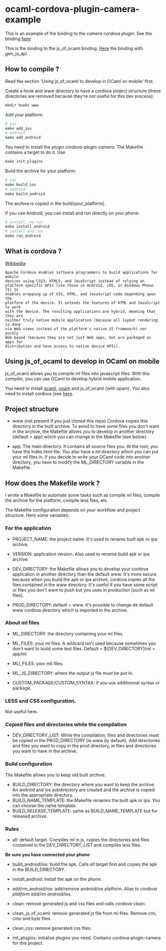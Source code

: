 # ocaml-cordova-plugin-camera-example

This is an example of the binding to the *camera cordova plugin*. See the
binding [here](https://github.com/dannywillems/ocaml-cordova-plugin-camera)

This is the binding to the js_of_ocaml binding.
[Here](https://github.com/dannywillems/ocaml-cordova-plugin-barcodescanner-example/tree/master)
the binding with gen_js_api.

## How to compile ?

Read the section 'Using js_of_ocaml to develop in OCaml on mobile' first.

Create a hook and www directory to have a cordova project structure (these
directories are removed because they're not useful for this dev process):

```Makefile
mkdir hooks www
```

Add your platform:
```Makefile
# ios
make add_ios
# android
make add_android
```

You need to install the plugin *cordova-plugin-camera*. The Makefile contains
a target to do it. Use
```Makefile
make init_plugins
```

Build the archive for your platform:
```Makefile
# ios
make build_ios
# android
make build_android
```

The archive is copied in the build/your_platform].

If you use Android, you can install and run directly on your phone:
```Makefile
# install, no run
make install_android
# install and run
make run_android
```

## What is cordova ?

[Wikipedia](https://en.wikipedia.org/wiki/Apache_Cordova):
```
Apache Cordova enables software programmers to build applications for mobile
devices using CSS3, HTML5, and JavaScript instead of relying on
platform-specific APIs like those in Android, iOS, or Windows Phone.[5] It
enables wrapping up of CSS, HTML, and JavaScript code depending upon the
platform of the device. It extends the features of HTML and JavaScript to work
with the device. The resulting applications are hybrid, meaning that they are
neither truly native mobile application (because all layout rendering is done
via Web views instead of the platform's native UI framework) nor purely
Web-based (because they are not just Web apps, but are packaged as apps for
distribution and have access to native device APIs).
```

## Using js_of_ocaml to develop in OCaml on mobile

js_of_ocaml allows you to compile ml files into javascript files. With this
compiler, you can use OCaml to develop hybrid mobile application.

You need to install [ocaml](http://ocaml.org/), [opam](https://opam.ocaml.org/)
and js_of_ocaml (with opam). You also need to install cordova (see
[here](https://cordova.apache.org/docs/en/4.0.0/guide/cli/).

## Project structure

* www (not present if you just cloned this repo)
	Cordova copies this directory in the built archive. To avoid to have some
	files you don't want in the archive, the Makefile allows you to develop in
	another directory (default = app) which you can change in the Makefile (see
	below).

* app:
	The main directory. It contains all source files you.
	At the root, you have the index.html file. You also have a ml directory
	which you can put your ml files in. If you decide to write your OCaml code
	into another directory, you have to modify the ML_DIRECTORY variable in the
	Makefile.

## How does the Makefile work ?

I wrote a Makefile to automate some tasks such as compile ml files, compile the
archive for the platform, compile less files, etc.

The Makefile configuration depends on your workflow and project structure.
Here some variables:

### For the application
* PROJECT_NAME: the project name. It's used to rename built apk or ipa archive.
* VERSION: application version. Also used to rename build apk or ipa archive.

* DEV_DIRECTORY: the Makefile allows you to develop your cordova application
  in another directory than the default www. It's more secure because when you
  build the apk or ipa archive, cordova copies all the files contained in the
  www directory. It's useful if you have some script or files you don't want to
  push but you uses in production (such as ml files).
* PROD_DIRECTORY: default = www. It's possible to change de default www cordova
  directory which is imported in the archive.

### About ml files

* ML_DIRECTORY: the directory containing your ml files.
* ML_FILES: your ml files. A wildcard isn't used because sometimes you don't
  want to build some test files. Default = $(DEV_DIRECTORY)/ml = app/ml
* MLI_FILES: your mli files.
* ML_JS_DIRECTORY: where the output js file must be put in.

* CUSTOM_PACKAGE/CUSTOM_SYNTAX: if you use additionnal syntax or package.

### LESS and CSS configuration.

Not useful here.

### Copied files and directories while the compilation

* DEV_DIRECTORY_LIST: While the compilation, files and directories must be
  copied in the PROD_DIRECTORY (ie www by default). Add directories and files
  you want to copy in the prod directory, ie files and directories you want to
  have in the archive.

### Build configuration

The Makefile allows you to keep old built archive.

* BUILD_DIRECTORY: the directory where you want to keep the archive. An android
  and ios subdirectory are created and the archive is copied into the
  appropriate directory.
* BUILD_NAME_TEMPLATE: the Makefile renames the built apk or ipa. You can choose
  the name template.
* BUILD_RELEASE_TEMPLATE: same as BUILD_NAME_TEMPLATE but for released archive.

### Rules

* all: default target. Compiles ml in js, copies the directories and files
  contained in the DEV_DIRECTORY_LIST and compiles less files.

**Be sure you have connected your phone**

* build_android/ios: build the apk. Calls *all* target first and copies the apk in
  the BUILD_DIRECTORY.
* install_android: install the apk on the phone.
* add/rm_android/ios: add/remove android/ios platform. Alias to *cordova platform add/rm
  android/ios*.

* clean: remove generated js and css files and calls *cordova clean*.
* clean_js_of_ocaml: remove generated js file from ml files. Remove cmi, cmo and
  byte files.
* clean_css: remove generated css files.

* init_plugins: initialize plugins you need. Contains cordova-plugin-camera
  for this project.
